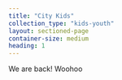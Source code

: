 ```yaml
---
title: "City Kids"
collection_type: "kids-youth"
layout: sectioned-page
container-size: medium
heading: 1
---
```


We are back! Woohoo
